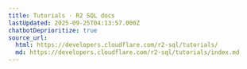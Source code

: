```yaml
---
title: Tutorials · R2 SQL docs
lastUpdated: 2025-09-25T04:13:57.000Z
chatbotDeprioritize: true
source_url:
  html: https://developers.cloudflare.com/r2-sql/tutorials/
  md: https://developers.cloudflare.com/r2-sql/tutorials/index.md
---
```


